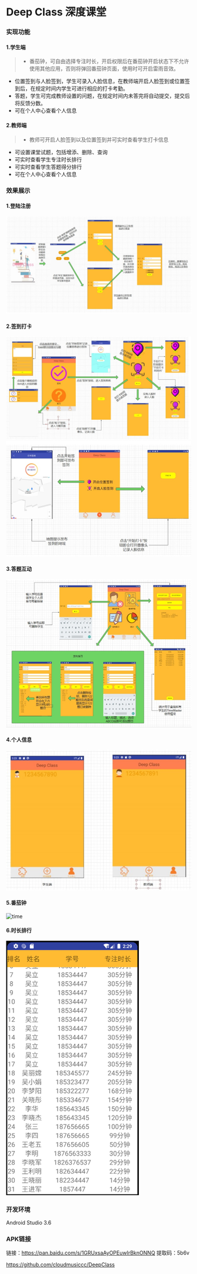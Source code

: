 # Deep Class 深度课堂
### 实现功能
#### 1.学生端
> * 番茄钟，可自由选择专注时长，开启权限后在番茄钟开启状态下不允许使用其他应用，否则将弹回番茄钟页面，使用时可开启雷雨音效。
* 位置签到与人脸签到，学生可录入人脸信息，在教师端开启人脸签到或位置签到后，在规定时间内学生可进行相应的打卡考勤。
* 答题，学生可完成教师设置的问题，在规定时间内未答完将自动提交，提交后将反馈分数。
* 可在个人中心查看个人信息

#### 2.教师端
> * 教师可开启人脸签到以及位置签到并可实时查看学生打卡信息
* 可设置课堂试题，包括增添、删除、查询
* 可实时查看学生专注时长排行
* 可实时查看学生答题得分排行
* 可在个人中心查看个人信息

### 效果展示
#### 1.登陆注册
![login](https://github.com/wz0424/DeepClass/blob/master/images/login.jpg)
#### 2.签到打卡
![sign](https://github.com/wz0424/DeepClass/blob/master/images/sign_in.jpg)
![sing2](https://github.com/wz0424/DeepClass/blob/master/images/sign2.jpg)
#### 3.答题互动
![question](https://github.com/wz0424/DeepClass/blob/master/images/question.jpg)
#### 4.个人信息
![info](https://github.com/wz0424/DeepClass/blob/master/images/info.jpg)
#### 5.番茄钟
![time]([!image](https://github.com/wz0424/DeepClass/blob/master/images/TimeMaster.jpg))
#### 6.时长排行
![Board](https://github.com/wz0424/DeepClass/blob/master/images/board.png)
### 开发环境
Android Studio 3.6
### APK链接
链接：https://pan.baidu.com/s/1GRUxsaAyOPEuwIrBknONNQ 
提取码：5b6v



https://github.com/cloudmusiccc/DeepClass
